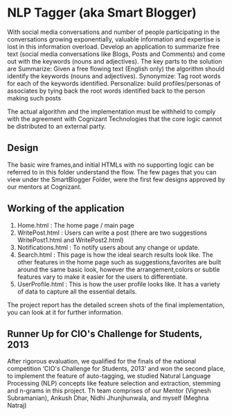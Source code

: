 # NLP Tagger (aka Smart Blogger)

With social media conversations and number of people participating in the conversations growing exponentially, valuable information and expertise is lost in this information overload. Develop an application to summarize free text (social media conversations like Blogs, Posts and Comments) and come out with the keywords (nouns and adjectives). The key parts to the solution are Summarize: Given a free flowing text (English only) the algorithm should identify the keywords (nouns and adjectives). Synonymize: Tag root words for each of the keywords identified. Personalize: build profiles/personas of associates by tying back the root words identified back to the person making such posts

The actual algorithm and the implementation must be withheld to comply with the agreement with Cognizant Technologies that the core logic cannot be distributed to an external party.

## Design

The basic wire frames,and initial HTMLs with no supporting logic can be referred to in this folder understand the flow. The few pages that you can view under the SmartBlogger Folder, were the first few designs approved by our mentors at Cognizant.

## Working of the application

1) Home.html : The home page / main page
2) WritePost.html : Users can write a post (there are two suggestions WritePost1.html and WritePost2.html)
3) Notifications.html : To notify users about any change or update.
4) Search.html : This page is how the ideal search results look like. The other features in the home page such as suggestions,favorites are built around the same basic look, however the arrangement,colors or subtle features vary to make it easier for the users to differentiate.
5) UserProfile.html : This is how the user profile looks like. It has a variety of data to capture all the essential details.

The project report has the detailed screen shots of the final implementation, you can look at it for further information.

## Runner Up for CIO's Challenge for Students, 2013

After rigorous evaluation, we qualified for the finals of the national competition ‘CIO's Challenge for Students, 2013' and won the second place, to
implement the feature of auto­-tagging, we studied Natural Language Processing (NLP) concepts like feature selection and extraction, stemming and n-­grams in this project. Th team comprises of our Mentor (Vignesh Subramanian), Ankush Dhar, Nidhi Jhunjhunwala, and myself (Meghna Natraj)
